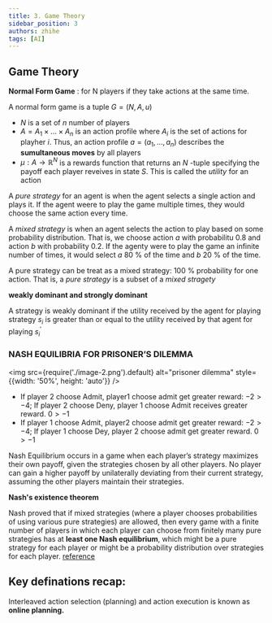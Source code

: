 ```yaml
---
title: 3. Game Theory
sidebar_position: 3
authors: zhihe
tags: [AI]
---
```


## Game Theory
**Normal Form Game** : for N players if they take actions at the same time.

A normal form game is a tuple $G= (N,A,u)$
- $N$ is a set of $n$ number of players
- $A = A_1 \times \ldots \times A_n$ is an action profile where $A_i$ is the set of actions for playher $i$. Thus, an action profile $a=(a_1,\ldots,a_n)$ describes the **sumultaneous moves** by all players
- $\mu : A \rightarrow \mathbb{R}^N$ is a rewards function that returns an $N$ -tuple specifying the payoff each player reveives in state $S$. This is called the *utility* for an action

A *pure strategy* for an agent is when the agent selects a single action and plays it. If the agent weere to play the game multiple times, they would choose the same action every time.

A *mixed strategy* is when an agent selects the action to play based on some probability distribution. That is, we choose action $a$ with probabilitu 0.8 and action *b* with probability 0.2. If the agenty were to play the game an infinite number of times, it would select $a$ 80 \% of the time and $b$ 20 \% of the time.

A pure strategy can be treat as a mixed strategy: 100 \% probability for one action. That is, a *pure strategy* is a subset of a *mixed stragety*

**weakly dominant and strongly dominant**

A strategy is weakly dominant if the utility received by the agent for playing strategy $s_i$ is greater than or equal to the utility received by that agent for playing $s^{'}_{i}$


### **NASH EQUILIBRIA FOR PRISONER’S DILEMMA**

<img src={require('./image-2.png').default} alt="prisoner dilemma" style={{width: '50%', height: 'auto'}} />


- If player 2 choose Admit, player1 choose admit get greater reward: $-2 > -4$; If player 2 choose Deny, player 1 choose Admit receives greater reward. $0 > -1$
- If player 1 choose Admit, player2 choose admit get greater reward: $-2 > -4$; If player 1 choose Dey, player 2 choose admit get greater reward. $0 > -1$

Nash Equilibrium occurs in a game when each player’s strategy maximizes their own payoff, given the strategies chosen by all other players. No player can gain a higher payoff by unilaterally deviating from their current strategy, assuming the other players maintain their strategies.

**Nash's existence theorem**

Nash proved that if mixed strategies (where a player chooses probabilities of using various pure strategies) are allowed, then every game with a finite number of players in which each player can choose from finitely many pure strategies has at **least one Nash equilibrium**, which might be a pure strategy for each player or might be a probability distribution over strategies for each player. [reference](https://en.wikipedia.org/wiki/Nash_equilibrium)




## Key definations recap:

Interleaved action selection (planning) and action execution is known as **online planning.**